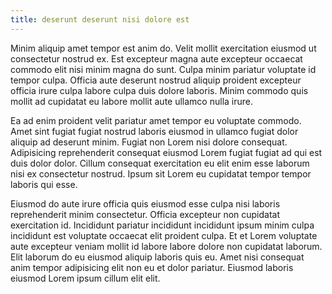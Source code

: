 ```yaml
---
title: deserunt deserunt nisi dolore est
---
```


Minim aliquip amet tempor est anim do. Velit mollit exercitation eiusmod ut consectetur nostrud ex. Est excepteur magna aute excepteur occaecat commodo elit nisi minim magna do sunt. Culpa minim pariatur voluptate id tempor culpa. Officia aute deserunt nostrud aliquip proident excepteur officia irure culpa labore culpa duis dolore laboris. Minim commodo quis mollit ad cupidatat eu labore mollit aute ullamco nulla irure.

Ea ad enim proident velit pariatur amet tempor eu voluptate commodo. Amet sint fugiat fugiat nostrud laboris eiusmod in ullamco fugiat dolor aliquip ad deserunt minim. Fugiat non Lorem nisi dolore consequat. Adipisicing reprehenderit consequat eiusmod Lorem fugiat fugiat ad qui est duis dolor dolor. Cillum consequat exercitation eu elit enim esse laborum nisi ex consectetur nostrud. Ipsum sit Lorem eu cupidatat tempor tempor laboris qui esse.

Eiusmod do aute irure officia quis eiusmod esse culpa nisi laboris reprehenderit minim consectetur. Officia excepteur non cupidatat exercitation id. Incididunt pariatur incididunt incididunt ipsum minim culpa incididunt est voluptate occaecat elit proident culpa. Et et Lorem voluptate aute excepteur veniam mollit id labore labore dolore non cupidatat laborum. Elit laborum do eu eiusmod aliquip laboris quis eu. Amet nisi consequat anim tempor adipisicing elit non eu et dolor pariatur. Eiusmod laboris eiusmod Lorem ipsum cillum elit elit.